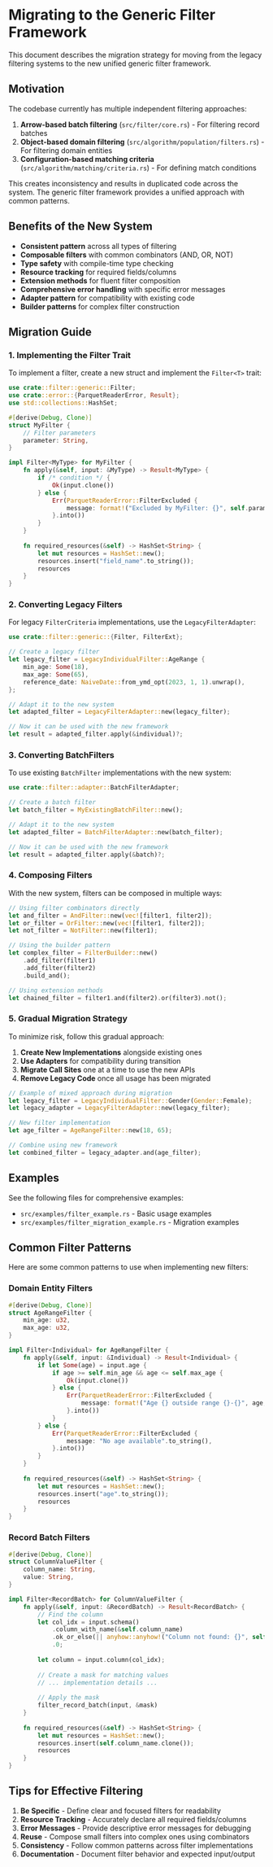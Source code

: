 # Migrating to the Generic Filter Framework

This document describes the migration strategy for moving from the legacy filtering systems to the new unified generic filter framework.

## Motivation

The codebase currently has multiple independent filtering approaches:

1. **Arrow-based batch filtering** (`src/filter/core.rs`) - For filtering record batches
2. **Object-based domain filtering** (`src/algorithm/population/filters.rs`) - For filtering domain entities
3. **Configuration-based matching criteria** (`src/algorithm/matching/criteria.rs`) - For defining match conditions

This creates inconsistency and results in duplicated code across the system. The generic filter framework provides a unified approach with common patterns.

## Benefits of the New System

- **Consistent pattern** across all types of filtering
- **Composable filters** with common combinators (AND, OR, NOT)
- **Type safety** with compile-time type checking
- **Resource tracking** for required fields/columns
- **Extension methods** for fluent filter composition
- **Comprehensive error handling** with specific error messages
- **Adapter pattern** for compatibility with existing code
- **Builder patterns** for complex filter construction

## Migration Guide

### 1. Implementing the Filter Trait

To implement a filter, create a new struct and implement the `Filter<T>` trait:

```rust
use crate::filter::generic::Filter;
use crate::error::{ParquetReaderError, Result};
use std::collections::HashSet;

#[derive(Debug, Clone)]
struct MyFilter {
    // Filter parameters
    parameter: String,
}

impl Filter<MyType> for MyFilter {
    fn apply(&self, input: &MyType) -> Result<MyType> {
        if /* condition */ {
            Ok(input.clone())
        } else {
            Err(ParquetReaderError::FilterExcluded {
                message: format!("Excluded by MyFilter: {}", self.parameter),
            }.into())
        }
    }
    
    fn required_resources(&self) -> HashSet<String> {
        let mut resources = HashSet::new();
        resources.insert("field_name".to_string());
        resources
    }
}
```

### 2. Converting Legacy Filters

For legacy `FilterCriteria` implementations, use the `LegacyFilterAdapter`:

```rust
use crate::filter::generic::{Filter, FilterExt};

// Create a legacy filter
let legacy_filter = LegacyIndividualFilter::AgeRange {
    min_age: Some(18),
    max_age: Some(65),
    reference_date: NaiveDate::from_ymd_opt(2023, 1, 1).unwrap(),
};

// Adapt it to the new system
let adapted_filter = LegacyFilterAdapter::new(legacy_filter);

// Now it can be used with the new framework
let result = adapted_filter.apply(&individual)?;
```

### 3. Converting BatchFilters

To use existing `BatchFilter` implementations with the new system:

```rust
use crate::filter::adapter::BatchFilterAdapter;

// Create a batch filter
let batch_filter = MyExistingBatchFilter::new();

// Adapt it to the new system
let adapted_filter = BatchFilterAdapter::new(batch_filter);

// Now it can be used with the new framework
let result = adapted_filter.apply(&batch)?;
```

### 4. Composing Filters

With the new system, filters can be composed in multiple ways:

```rust
// Using filter combinators directly
let and_filter = AndFilter::new(vec![filter1, filter2]);
let or_filter = OrFilter::new(vec![filter1, filter2]);
let not_filter = NotFilter::new(filter1);

// Using the builder pattern
let complex_filter = FilterBuilder::new()
    .add_filter(filter1)
    .add_filter(filter2)
    .build_and();

// Using extension methods
let chained_filter = filter1.and(filter2).or(filter3).not();
```

### 5. Gradual Migration Strategy

To minimize risk, follow this gradual approach:

1. **Create New Implementations** alongside existing ones
2. **Use Adapters** for compatibility during transition
3. **Migrate Call Sites** one at a time to use the new APIs
4. **Remove Legacy Code** once all usage has been migrated

```rust
// Example of mixed approach during migration
let legacy_filter = LegacyIndividualFilter::Gender(Gender::Female);
let legacy_adapter = LegacyFilterAdapter::new(legacy_filter);

// New filter implementation
let age_filter = AgeRangeFilter::new(18, 65);

// Combine using new framework
let combined_filter = legacy_adapter.and(age_filter);
```

## Examples

See the following files for comprehensive examples:

- `src/examples/filter_example.rs` - Basic usage examples
- `src/examples/filter_migration_example.rs` - Migration examples

## Common Filter Patterns

Here are some common patterns to use when implementing new filters:

### Domain Entity Filters

```rust
#[derive(Debug, Clone)]
struct AgeRangeFilter {
    min_age: u32,
    max_age: u32,
}

impl Filter<Individual> for AgeRangeFilter {
    fn apply(&self, input: &Individual) -> Result<Individual> {
        if let Some(age) = input.age {
            if age >= self.min_age && age <= self.max_age {
                Ok(input.clone())
            } else {
                Err(ParquetReaderError::FilterExcluded {
                    message: format!("Age {} outside range {}-{}", age, self.min_age, self.max_age),
                }.into())
            }
        } else {
            Err(ParquetReaderError::FilterExcluded {
                message: "No age available".to_string(),
            }.into())
        }
    }
    
    fn required_resources(&self) -> HashSet<String> {
        let mut resources = HashSet::new();
        resources.insert("age".to_string());
        resources
    }
}
```

### Record Batch Filters

```rust
#[derive(Debug, Clone)]
struct ColumnValueFilter {
    column_name: String,
    value: String,
}

impl Filter<RecordBatch> for ColumnValueFilter {
    fn apply(&self, input: &RecordBatch) -> Result<RecordBatch> {
        // Find the column
        let col_idx = input.schema()
            .column_with_name(&self.column_name)
            .ok_or_else(|| anyhow::anyhow!("Column not found: {}", self.column_name))?
            .0;
            
        let column = input.column(col_idx);
        
        // Create a mask for matching values
        // ... implementation details ...
        
        // Apply the mask
        filter_record_batch(input, &mask)
    }
    
    fn required_resources(&self) -> HashSet<String> {
        let mut resources = HashSet::new();
        resources.insert(self.column_name.clone());
        resources
    }
}
```

## Tips for Effective Filtering

1. **Be Specific** - Define clear and focused filters for readability
2. **Resource Tracking** - Accurately declare all required fields/columns
3. **Error Messages** - Provide descriptive error messages for debugging
4. **Reuse** - Compose small filters into complex ones using combinators
5. **Consistency** - Follow common patterns across filter implementations
6. **Documentation** - Document filter behavior and expected input/output